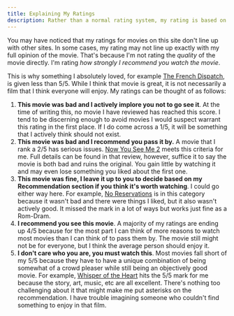 ```yaml
---
title: Explaining My Ratings
description: Rather than a normal rating system, my rating is based on how likely I am to recommend a movie.
---
```

You may have noticed that my ratings for movies on this site don't line up with other sites. In some cases, my rating may not line up exactly with my full opinion of the movie. That's because I'm not rating the _quality_ of the movie directly. I'm rating _how strongly I recommend you watch the movie_.

This is why something I absolutely loved, for example [The French Dispatch](https://caalden.github.io/film/reviews/the-french-dispatch/), is given less than 5/5. While I think that movie is great, it is not necessarily a film that I think everyone will enjoy. My ratings can be thought of as follows:

1. **This movie was bad and I actively implore you not to go see it**. At the time of writing this, no movie I have reviewed has reached this score. I tend to be discerning enough to avoid movies I would suspect warrant this rating in the first place. If I do come across a 1/5, it will be something that I actively think should not exist.
2. **This movie was bad and I recommend you pass it by.** A movie that I rank a 2/5 has serious issues. [Now You See Me 2](https://caalden.github.io/film/reviews/now-you-see-me-2/) meets this criteria for me. Full details can be found in that review, however, suffice it to say the movie is both bad and ruins the original. You gain little by watching it and may even lose something you liked about the first one.
3. **This movie was fine, I leave it up to you to decide based on my Recommendation section if you think it's worth watching**. I could go either way here. For example, [No Reservations](https://caalden.github.io/film/reviews/no-reservations/) is in this category because it wasn't bad and there were things I liked, but it also wasn't actively good. It missed the mark in a lot of ways but works just fine as a Rom-Dram. 
4. **I recommend you see this movie**. A majority of my ratings are ending up 4/5 because for the most part I can think of more reasons to watch most movies than I can think of to pass them by. The movie still might not be for everyone, but I think the average person should enjoy it.
5. **I don't care who you are, you must watch this**. Most movies fall short of my 5/5 because they have to have a unique combination of being somewhat of a crowd pleaser while still being an objectively good movie. For example, [Whisper of the Heart](https://caalden.github.io/film/reviews/whisper-of-the-heart/) hits the 5/5 mark for me because the story, art, music, etc are all excellent. There's nothing too challenging about it that might make me put asterisks on the recommendation. I have trouble imagining someone who couldn't find something to enjoy in that film.
